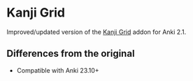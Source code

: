 Kanji Grid
==========

Improved/updated version of the [Kanji Grid][0] addon for Anki 2.1.

Differences from the original
-----------------------------

 - Compatible with Anki 23.10+

[0]: https://ankiweb.net/shared/info/909972618